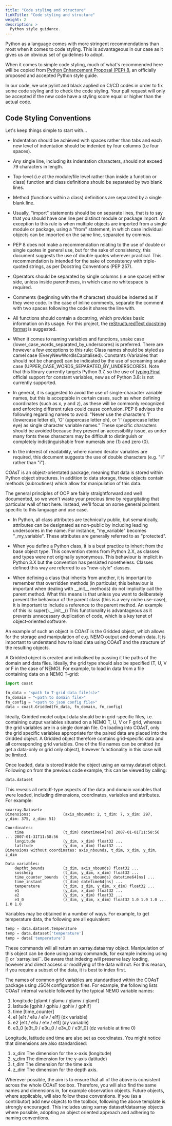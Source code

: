```yaml
---
title: "Code styling and structure"
linkTitle: "Code styling and structure"
weight: 2
description: >
  Python style guidance.
---
```


Python as a language comes with more stringent recommendations than most when it comes to code styling. This is advantageous in our case as it gives us an obvious set of guidelines to adopt.

When it comes to simple code styling, much of what's recommended here will be copied from [Python Enhancement Proposal (PEP) 8](https://www.python.org/dev/peps/pep-0008/), an officially proposed and accepted Python style guide.

In our code, we use pylint and black applied on CI/CD codes in order to fix some code styling and to check the code styling. Your pull request will only be accepted if the new code have a styling score equal or higher than the actual code.

## Code Styling Conventions

Let's keep things simple to start with...

* Indentation should be achieved with spaces rather than tabs and each new level of indentation should be indented by four columns (i.e four spaces).

* Any single line, including its indentation characters, should not exceed 79 characters in length.

* Top-level (i.e at the module/file level rather than inside a function or class) function and class definitions should be separated by two blank lines.

* Method (functions within a class) definitions are separated by a single blank line.

* Usually, "import" statements should be on separate lines, that is to say that you should have one line per distinct module or package import. An exception to this rule is when multiple objects are imported from a single module or package, using a "from" statement, in which case individual objects can be imported on the same line, separated by commas.

* PEP 8 does not make a recommendation relating to the use of double or single quotes in general use, but for the sake of consistency, this document suggests the use of double quotes wherever practical. This recommendation is intended for the sake of consistency with triple-quoted strings, as per Docstring Conventions (PEP 257).

* Operators should be separated by single columns (i.e one space) either side, unless inside parentheses, in which case no whitespace is required.

* Comments (beginning with the # character) should be indented as if they were code. In the case of inline comments, separate the comment with two spaces following the code it shares the line with.

* All functions should contain a docstring, which provides basic information on its usage. For this project, the [reStructuredText docstring format](https://www.python.org/dev/peps/pep-0287/) is suggested.

* When it comes to naming variables and functions, snake case (lower\_case\_words\_separated\_by\_underscores) is preferred. There are however a few exceptions to this rule:
Class names should be styled as camel case (EveryNewWordIsCapitalised).
Constants (Variables that should not be changed) can be indicated by the use of screaming snake case (UPPER\_CASE\_WORDS\_SEPARATED\_BY\_UNDERSCORES). Note that this library currently targets Python 3.7, so the use of [typing.Final](https://www.python.org/dev/peps/pep-0591/) official support for constant variables, new as of Python 3.8:  is not currently supported.

* In general, it is suggested to avoid the use of single-character variable names, but this is acceptable in certain cases, such as when defining coordinates (such as x, y and z), as these will be commonly recognized and enforcing different rules could cause confusion.
PEP 8 advises the following regarding names to avoid:
"Never use the characters 'l' (lowercase letter el), 'O' (uppercase letter oh), or 'I' (uppercase letter eye) as single character variable names."
These specific characters should be avoided because they present an accessibility issue, as under many fonts these characters may be difficult to distinguish or completely indistinguishable from numerals one (1) and zero (0).

* In the interest of readability, where named iterator variables are required, this document suggests the use of double characters (e.g. "ii" rather than "i").














COAsT is an object-orientated package, meaning that data is stored within Python object
structures. In addition to data storage, these objects contain methods (subroutines)
which allow for manipulation of this data.

The general principles of OOP are fairly straightforward and well documented, so we won't waste your precious time by regurgitating that particular wall of text here. Instead, we'll focus on some general pointers specific to this language and use case.

* In Python, all class attributes are technically public, but semantically, attributes can be designated as non-public by including leading underscores in the name. For instance, "my\_variable" becomes "\_my\_variable". These attributes are generally referred to as "protected".

* When you define a Python class, it is a best practice to inherit from the base object type. This convention stems from Python 2.X, as classes and types were not originally synonymous. This behaviour is implicit in Python 3.X but the convention has persisted nonetheless. Classes defined this way are referred to as "new-style" classes.

* When defining a class that inherits from another, it is important to remember that overridden methods (in particular, this behaviour is important when dealing with \_\_init\_\_ methods) do not implicitly call the parent method. What this means is that unless you want to deliberately prevent the behaviour of the parent class (this is a very niche use-case), it is important to include a reference to the parent method. An example of this is: super().\_\_init\_\_()
This functionality is advantageous as it prevents unnecessary duplication of code, which is a key tenet of object-oriented software.


An example of such an object in COAsT is the Gridded object, which allows for the
storage and manipulation of e.g. NEMO output and domain data. It is important to
understand how to load data using COAsT and the structure of the resulting
objects.

A Gridded object is created and initialised by passing it the paths of the domain and data
files. Ideally, the grid type should also be specified (T, U, V or F in the case of NEMO).
For example, to load in data from a file containing data on a NEMO T-grid:

```python
import coast

fn_data = "<path to T-grid data file(s)>"
fn_domain = "<path to domain file>"
fn_config = "<path to json config file>"
data = coast.Gridded(fn_data, fn_domain, fn_config)
```

Ideally, Gridded model output data should be in grid-specific files, i.e. containing output
variables situated on a NEMO T, U, V or F grid, whereas the grid variables are in a single domain file. On loading into COAsT,
 only the grid specific variables appropriate for the paired data are placed into the Gridded object. A Gridded object
therefore contains grid-specific data and all corresponding grid variables. One of the
file names can be omitted (to get a data-only or grid only object), however functionality
in this case will be limited.

Once loaded, data is stored inside the object using an xarray.dataset object. Following
on from the previous code example, this can be viewed by calling:

```python
data.dataset
```
This reveals all netcdf-type aspects of the data and domain variables that were loaded,
including dimensions, coordinates, variables and attributes. For example:

```
<xarray.Dataset>
Dimensions:              (axis_nbounds: 2, t_dim: 7, x_dim: 297, y_dim: 375, z_dim: 51)

Coordinates:
    time                 (t_dim) datetime64[ns] 2007-01-01T11:58:56 ... 2007-01-31T11:58:56
    longitude            (y_dim, x_dim) float32 ...
    latitude             (y_dim, x_dim) float32 ...
Dimensions without coordinates: axis_nbounds, t_dim, x_dim, y_dim, z_dim

Data variables:
    deptht_bounds        (z_dim, axis_nbounds) float32 ...
    sossheig             (t_dim, y_dim, x_dim) float32 ...
    time_counter_bounds  (t_dim, axis_nbounds) datetime64[ns] ...
    time_instant         (t_dim) datetime64[ns] ...
    temperature          (t_dim, z_dim, y_dim, x_dim) float32 ...
    e1                   (y_dim, x_dim) float32 ...
    e2                   (y_dim, x_dim) float32 ...
    e3_0                 (z_dim, y_dim, x_dim) float32 1.0 1.0 1.0 ... 1.0 1.0
```

Variables may be obtained in a number of ways. For example, to get temperature data, the
following are all equivalent:

```python
temp = data.dataset.temperature
temp = data.dataset['temperature']
temp = data['temperature']
```
These commands will all return an xarray.dataarray object. Manipulation of this object
can be done using xarray commands, for example indexing using [] or `xarray.isel``. Be aware
that indexing will preserve lazy loading, however and direct access or modifying of the
data will not. For this reason, if you require a subset of the data, it is best to
index first.

The names of common grid variables are standardised within the COAsT package using JSON configuration files. For example, the following lists COAsT internal variable followed by the typical NEMO variable names:

1. longitude [glamt / glamu / glamv / glamf]
2. latitude  [gphit / gphiu / gphiv / gphif]
3. time      [time_counter]
4. e1        [e1t / e1u / e1v / e1f] (dx variable)
5. e2        [e1t / e1u / e1v / e1f] (dy variable)
6. e3_0      [e3t_0 / e3u_0 / e3v_0 / e3f_0] (dz variable at time 0)

Longitude, latitude and time are also set as coordinates. You might notice that dimensions
are also standardised:

1. x_dim   The dimension for the x-axis (longitude)
2. y_dim   The dimension for the y-axis (latitude)
3. t_dim   The dimension for the time axis
4. z_dim   The dimension for the depth axis.

Wherever possible, the aim is to ensure that all of the above is consistent across the
whole COAsT toolbox. Therefore, you will also find the same names and dimensions in, for
example observation objects. Future objects, where applicable, will also follow these
conventions. If you (as a contributor) add new objects to the toolbox, following
the above template is strongly encouraged. This includes using xarray dataset/dataarray
objects where possible, adopting an object oriented approach and adhering to naming
conventions.
